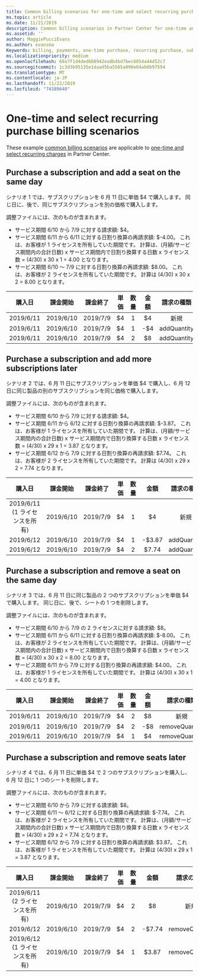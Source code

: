 ```yaml
---
title: Common billing scenarios for one-time and select recurring purchases | Partner Center
ms.topic: article
ms.date: 11/21/2019
description: Common billing scenarios in Partner Center for one-time and select recurring purchases (such as purchasing subscriptions, adding more subscriptions, adding and removing seats).
ms.assetid: ''
author: MaggiePucciEvans
ms.author: evansma
Keywords: billing, payments, one-time purchase, recurring purchase, subscriptions, seats
ms.localizationpriority: medium
ms.openlocfilehash: 69a7f1d4ded608942ea8b4bd7bec6054a44d52c7
ms.sourcegitcommit: 1c3d3b95135e1daad5ba5585a090e84ab0b97594
ms.translationtype: MT
ms.contentlocale: ja-JP
ms.lasthandoff: 11/22/2019
ms.locfileid: "74389640"
---
```

# <a name="one-time-and-select-recurring-purchase-billing-scenarios"></a>One-time and select recurring purchase billing scenarios

These example [common billing scenarios](common-billing-scenarios.md) are applicable to [one-time and select recurring charges](one-time-and-recurring-billing.md) in Partner Center.

## <a name="purchase-a-subscription-and-add-a-seat-on-the-same-day"></a>Purchase a subscription and add a seat on the same day

シナリオ 1 では、サブスクリプションを 6 月 11 日に単価 $4 で購入します。 同じ日に、後で、同じサブスクリプションを別の価格で購入します。

調整ファイルには、次のものが含まれます。

- サービス期間 6/10 から 7/9 に対する請求額: $4。
- サービス期間 6/11 から 6/11 に対する日割り換算の再請求額: $-4.00。 これは、お客様が 1 ライセンスを所有していた期間です。 計算は、(月額/サービス期間内の合計日数) x サービス期間内で日割り換算する日数 x ライセンス数 = (4/30) x 30 x 1 = 4.00 となります。
- サービス期間 6/10 ～ 7/9 に対する日割り換算の再請求額: $8.00。 これは、お客様が 2 ライセンスを所有していた期間です。 計算は (4/30) x 30 x 2 = 8.00 となります。

|**購入日**   |**課金開始** |**課金終了**  |**単価**  |**数量**  |**金額** |**請求の種類** |
|:------:|:------:|:------:|:------:|:------:|:------:|:-----:|
|2019/6/11      |2019/6/10   |2019/7/9         |$4                |1                 |$4            |新規         |
|2019/6/11     | 2019/6/10    |2019/7/9        |$4        |1        | -$4       |addQuantity           |
|2019/6/11     | 2019/6/10    |2019/7/9        |$4        | 2      |$8         |addQuantity           |

## <a name="purchase-a-subscription-and-add-more-subscriptions-later"></a>Purchase a subscription and add more subscriptions later

シナリオ 2 では、6 月 11 日にサブスクリプションを単価 $4 で購入し、6 月 12 日に同じ製品の別のサブスクリプションを同じ価格で購入します。

調整ファイルには、次のものが含まれます。

- サービス期間 6/10 から 7/9 に対する請求額: $4。
- サービス期間 6/11 から 6/12 に対する日割り換算の再請求額: $-3.87。 これは、お客様が 1 ライセンスを所有していた期間です。 計算は、(月額/サービス期間内の合計日数) x サービス期間内で日割り換算する日数 x ライセンス数 = (4/30) x 29 x 1 = 3.87 となります。
- サービス期間 6/12 から 7/9 に対する日割り換算の再請求額: $7.74。 これは、お客様が 2 ライセンスを所有していた期間です。 計算は (4/30) x 29 x 2 = 7.74 となります。

|**購入日**   |**課金開始** |**課金終了**  |**単価**  |**数量**  |**金額** |**請求の種類** |
|:------:|:------:|:------:|:------:|:------:|:------:|:-----:|
|2019/6/11 (1 ライセンスを所有)     |2019/6/10   |2019/7/9         |$4         |1        |$4            |新規         |
|2019/6/12     | 2019/6/10    |2019/7/9        |$4        |1        | -$3.87       |addQuantity           |
|2019/6/12     | 2019/6/10    |2019/7/9        |$4        | 2      |$7.74       |addQuantity           |

## <a name="purchase-a-subscription-and-remove-a-seat-on-the-same-day"></a>Purchase a subscription and remove a seat on the same day

シナリオ 3 では、6 月 11 日に同じ製品の 2 つのサブスクリプションを単価 $4 で購入します。 同じ日に、後で、シートの 1 つを削除します。  

調整ファイルには、次のものが含まれます。

- サービス期間 6/10 から 7/9 の 2 ライセンスに対する請求額: $8。
- サービス期間 6/11 から 6/11 に対する日割り換算の再請求額: $-8.00。 これは、お客様が 2 ライセンスを所有していた期間です。 計算は、(月額/サービス期間内の合計日数) x サービス期間内で日割り換算する日数 x ライセンス数 = (4/30) x 30 x 2 = 8.00 となります。
- サービス期間 6/11 から 7/9 に対する日割り換算の再請求額: $4.00。 これは、お客様が 1 ライセンスを所有していた期間です。 計算は (4/30) x 30 x 1 = 4.00 となります。

|**購入日**   |**課金開始** |**課金終了**  |**単価**  |**数量**  |**金額** |**請求の種類** |
|:------:|:------:|:------:|:------:|:------:|:------:|:-----:|
|2019/6/11      |2019/6/10   |2019/7/9         |$4                |2                 |$8            |新規         |
|2019/6/11     | 2019/6/10    |2019/7/9        |$4        |2        | -$8       |removeQuantity           |
|2019/6/11     | 2019/6/10    |2019/7/9        |$4        | 1      |$4         |removeQuantity           |

## <a name="purchase-a-subscription-and-remove-seats-later"></a>Purchase a subscription and remove seats later

シナリオ 4 では、6 月 11 日に単価 $4 で 2 つのサブスクリプションを購入し、6 月 12 日に 1 つのシートを削除します。

調整ファイルには、次のものが含まれます。

- サービス期間 6/10 から 7/9 に対する請求額: $8。
- サービス期間 6/11 ～ 6/12 に対する日割り換算の再請求額: $-7.74。 これは、お客様が 2 ライセンスを所有していた期間です。 計算は、(月額/サービス期間内の合計日数) x サービス期間内で日割り換算する日数 x ライセンス数 = (4/30) x 29 x 2 = 7.74 となります。
- サービス期間 6/12 から 7/9 に対する日割り換算の再請求額: $3.87。 これは、お客様が 1 ライセンスを所有していた期間です。 計算は (4/30) x 29 x 1 = 3.87 となります。

|**購入日**   |**課金開始** |**課金終了**  |**単価**  |**数量**  |**金額** |**請求の種類** |
|:------:|:------:|:------:|:------:|:------:|:------:|:-----:|
|2019/6/11 (2 ライセンスを所有)     |2019/6/10   |2019/7/9         |$4         |2        |$8       |新規       |
|2019/6/12     | 2019/6/10    |2019/7/9        |$4        |2        | -$7.74       |removeQuantity           |
|2019/6/12 (1 ライセンスを所有)    | 2019/6/10    |2019/7/9   |$4    |1      |$3.87    |removeQuantity |
